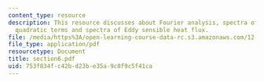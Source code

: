 ```yaml
---
content_type: resource
description: This resource discusses about Fourier analysis, spectra of zonal mean
  quadratic terms and spectra of Eddy sensible heat flux.
file: /media/https%3A/open-learning-course-data-rc.s3.amazonaws.com/12-812-general-circulation-of-the-earths-atmosphere-fall-2005/753f834fc42bd23be35a9c8f9c5f41ca_section6.pdf
file_type: application/pdf
resourcetype: Document
title: section6.pdf
uid: 753f834f-c42b-d23b-e35a-9c8f9c5f41ca
---
```

